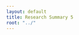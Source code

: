 ```yaml
---
layout: default
title: Research Summary 5
root: "../"
---
```









































